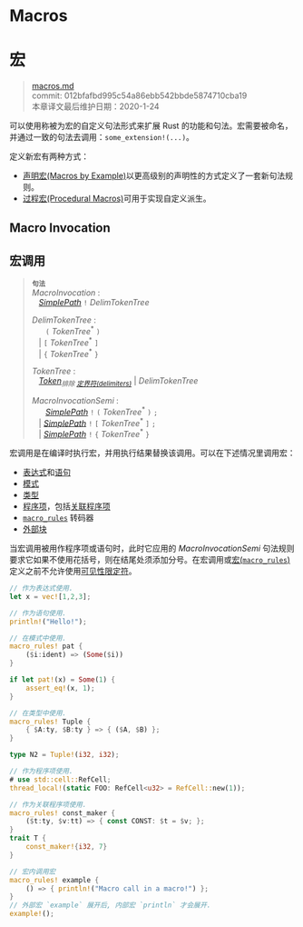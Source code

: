 # Macros
# 宏

>[macros.md](https://github.com/rust-lang/reference/blob/master/src/macros.md)\
>commit: 012bfafbd995c54a86ebb542bbde5874710cba19 \
>本章译文最后维护日期：2020-1-24

可以使用称被为宏的自定义句法形式来扩展 Rust 的功能和句法。宏需要被命名，并通过一致的句法去调用：`some_extension!(...)`。

定义新宏有两种方式：

* [声明宏(Macros by Example)][Macros by Example]以更高级别的声明性的方式定义了一套新句法规则。
* [过程宏(Procedural Macros)][Procedural Macros]可用于实现自定义派生。

## Macro Invocation
## 宏调用

> **<sup>句法</sup>**\
> _MacroInvocation_ :\
> &nbsp;&nbsp; [_SimplePath_] `!` _DelimTokenTree_
>
> _DelimTokenTree_ :\
> &nbsp;&nbsp; &nbsp;&nbsp;  `(` _TokenTree_<sup>\*</sup> `)`\
> &nbsp;&nbsp; | `[` _TokenTree_<sup>\*</sup> `]`\
> &nbsp;&nbsp; | `{` _TokenTree_<sup>\*</sup> `}`
>
> _TokenTree_ :\
> &nbsp;&nbsp; [_Token_]<sub>_排除 [定界符(delimiters)][delimiters]_</sub> | _DelimTokenTree_
>
> _MacroInvocationSemi_ :\
> &nbsp;&nbsp; &nbsp;&nbsp; [_SimplePath_] `!` `(` _TokenTree_<sup>\*</sup> `)` `;`\
> &nbsp;&nbsp; | [_SimplePath_] `!` `[` _TokenTree_<sup>\*</sup> `]` `;`\
> &nbsp;&nbsp; | [_SimplePath_] `!` `{` _TokenTree_<sup>\*</sup> `}`

宏调用是在编译时执行宏，并用执行结果替换该调用。可以在下述情况里调用宏：

* [表达式][Expressions]和[语句][statements]
* [模式][Patterns]
* [类型][Types]
* [程序项][Items]，包括[关联程序项][associated items]
* [`macro_rules`] 转码器
* [外部块][External blocks]


当宏调用被用作程序项或语句时，此时它应用的 _MacroInvocationSemi_ 句法规则要求它如果不使用花括号，则在结尾处须添加分号。在宏调用或[宏(`macro_rules`)][`macro_rules`]定义之前不允许使用[可见性限定符][Visibility qualifiers]。

```rust
// 作为表达式使用.
let x = vec![1,2,3];

// 作为语句使用.
println!("Hello!");

// 在模式中使用.
macro_rules! pat {
    ($i:ident) => (Some($i))
}

if let pat!(x) = Some(1) {
    assert_eq!(x, 1);
}

// 在类型中使用.
macro_rules! Tuple {
    { $A:ty, $B:ty } => { ($A, $B) };
}

type N2 = Tuple!(i32, i32);

// 作为程序项使用.
# use std::cell::RefCell;
thread_local!(static FOO: RefCell<u32> = RefCell::new(1));

// 作为关联程序项使用.
macro_rules! const_maker {
    ($t:ty, $v:tt) => { const CONST: $t = $v; };
}
trait T {
    const_maker!{i32, 7}
}

// 宏内调用宏
macro_rules! example {
    () => { println!("Macro call in a macro!") };
}
// 外部宏 `example` 展开后, 内部宏 `println` 才会展开.
example!();
```

[Macros by Example]: macros-by-example.md
[Procedural Macros]: procedural-macros.md
[_SimplePath_]: paths.md#simple-paths
[_Token_]: tokens.md
[associated items]: items/associated-items.md
[delimiters]: tokens.md#delimiters
[expressions]: expressions.md
[items]: items.md
[`macro_rules`]: macros-by-example.md
[patterns]: patterns.md
[statements]: statements.md
[types]: types.md
[visibility qualifiers]: visibility-and-privacy.md
[External blocks]: items/external-blocks.md

<!-- 2020-11-12-->
<!-- checked -->